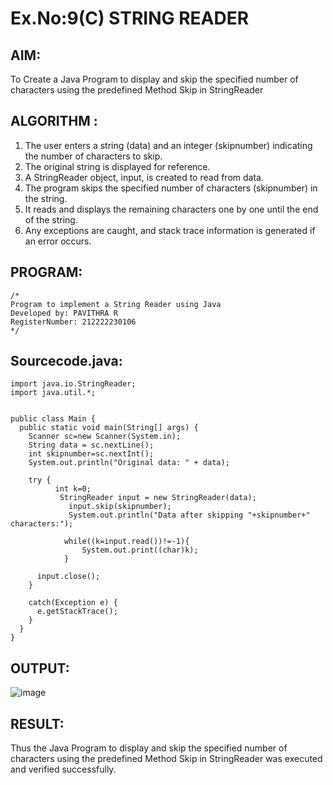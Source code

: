 # Ex.No:9(C)             STRING READER
## AIM:
 To Create a Java Program to display and skip the specified number of characters using the predefined Method Skip in StringReader


## ALGORITHM :
1.  The user enters a string (data) and an integer (skipnumber) indicating the number of characters to skip.
2.	The original string is displayed for reference.
3.	A StringReader object, input, is created to read from data.
4.	The program skips the specified number of characters (skipnumber) in the string.
5.	It reads and displays the remaining characters one by one until the end of the string.
6.	Any exceptions are caught, and stack trace information is generated if an error occurs.


## PROGRAM:
 ```
/*
Program to implement a String Reader using Java
Developed by: PAVITHRA R
RegisterNumber: 212222230106
*/
```

## Sourcecode.java:
```
import java.io.StringReader;
import java.util.*;


public class Main {
  public static void main(String[] args) {
    Scanner sc=new Scanner(System.in);
    String data = sc.nextLine();
    int skipnumber=sc.nextInt();
    System.out.println("Original data: " + data);

    try {
          int k=0; 
           StringReader input = new StringReader(data);
             input.skip(skipnumber);
             System.out.println("Data after skipping "+skipnumber+" characters:");
     
            while((k=input.read())!=-1){  
                System.out.print((char)k);  
            }  
     
      input.close();
    }

    catch(Exception e) {
      e.getStackTrace();
    }
  }
}
```

## OUTPUT:

![image](https://github.com/user-attachments/assets/036b8a1b-5faf-4fc6-a67d-d1fd5b87aa39)


## RESULT:
Thus the Java Program to display and skip the specified number of characters using the predefined Method Skip in StringReader was executed and verified successfully.
